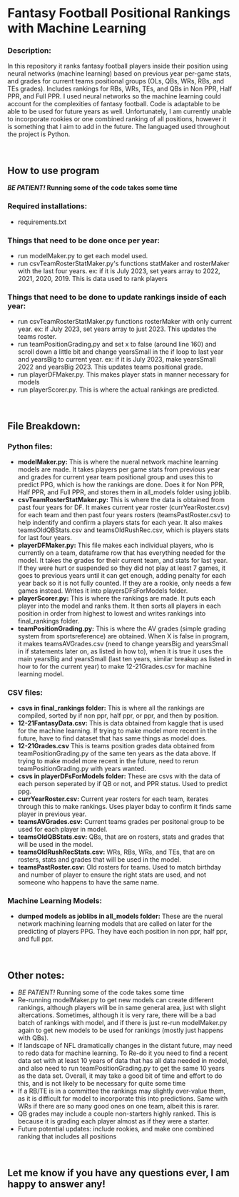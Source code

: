 # Fantasy Football Positional Rankings with Machine Learning

### Description:
In this repository it ranks fantasy football players inside their position using neural networks (machine learning) based on previous year per-game stats, and grades for current teams positional groups (OLs, QBs, WRs, RBs, and TEs grades). Includes rankings for RBs, WRs, TEs, and QBs in Non PPR, Half PPR, and Full PPR. I used neural networks so the machine learning could account for the complexities of fantasy football. Code is adaptable to be able to be used for future years as well. Unfortunately, I am currently unable to incorporate rookies or one combined ranking of all positions, however it is something that I aim to add in the future. The languaged used throughout the project is Python.

<br/>

## How to use program
***BE PATIENT!* Running some of the code takes some time**
<br/>

### Required installations:
- requirements.txt

### Things that need to be done once per year:
- run modelMaker.py to get each model used.
- run csvTeamRosterStatMaker.py's functions statMaker and rosterMaker with the last four years. ex: if it is July 2023, set years array to 2022, 2021, 2020, 2019. This is data used to rank players

### Things that need to be done to update rankings inside of each year:
- run csvTeamRosterStatMaker.py functions rosterMaker with only current year. ex: if July 2023, set years array to just 2023. This updates the teams roster.
- run teamPositionGrading.py and set x to false (around line 160) and scroll down a little bit and change yearsSmall in the if loop to last year and yearsBig to current year. ex: if it is July 2023, make yearsSmall 2022 and yearsBig 2023. This updates teams positional grade.
- run playerDFMaker.py. This makes player stats in manner necessary for models
- run playerScorer.py. This is where the actual rankings are predicted.

<br/>

## File Breakdown:

### Python files:
- **modelMaker.py:** This is where the nueral network machine learning models are made. It takes players per game stats from previous year and grades for current year team positional group and uses this to predict PPG, which is how the rankings are done. Does it for Non PPR, Half PPR, and Full PPR, and stores them in all_models folder using joblib.
- **csvTeamRosterStatMaker.py:** This is where the data is obtained from past four years for DF. It makes current year roster (currYearRoster.csv) for each team and then past four years rosters (teamsPastRoster.csv) to help indentify and confirm a players stats for each year. It also makes teamsOldQBStats.csv and teamsOldRushRec.csv, which is players stats for last four years.
- **playerDFMaker.py:** This file makes each individual players, who is currently on a team, dataframe row that has everything needed for the model. It takes the grades for their current team, and stats for last year. If they were hurt or suspended so they did not play at least 7 games, it goes to previous years until it can get enough, adding penalty for each year back so it is not fully counted. If they are a rookie, only needs a few games instead. Writes it into playersDFsForModels folder.
- **playerScorer.py:** This is where the rankings are made. It puts each player into the model and ranks them. It then sorts all players in each position in order from highest to lowest and writes rankings into final_rankings folder.
- **teamPositionGrading.py:** This is where the AV grades (simple grading system from sportsreference) are obtained. When X is false in program, it makes teamsAVGrades.csv (need to change yearsBig and yearsSmall in if statements later on, as listed in how to), when it is true it uses the main yearsBig and yearsSmall (last ten years, similar breakup as listed in how to for the current year) to make 12-21Grades.csv for machine learning model.

### CSV files:
- **csvs in final_rankings folder:** This is where all the rankings are compiled, sorted by if non ppr, half ppr, or ppr, and then by position.
- **12-21FantasyData.csv:** This is data obtained from kaggle that is used for the machine learning. If trying to make model more recent in the future, have to find dataset that has same things as model does.
- **12-21Grades.csv** This is teams position grades data obtained from teamPositionGrading.py of the same ten years as the data above. If trying to make model more recent in the future, need to rerun teamPositionGrading.py with years wanted.
- **csvs in playerDFsForModels folder:** These are csvs with the data of each person seperated by if QB or not, and PPR status. Used to predict ppg.
- **currYearRoster.csv:** Current year rosters for each team, iterates through this to make rankings. Uses player bday to confirm it finds same player in previous year.
- **teamsAVGrades.csv:** Current teams grades per positonal group to be used for each player in model.
- **teamsOldQBStats.csv:** QBs, that are on rosters, stats and grades that will be used in the model.
- **teamsOldRushRecStats.csv:** WRs, RBs, WRs, and TEs, that are on rosters, stats and grades that will be used in the model.
- **teamsPastRoster.csv:** Old rosters for teams. Used to match birthday and number of player to ensure the right stats are used, and not someone who happens to have the same name.


### Machine Learning Models:
- **dumped models as joblibs in all_models folder:** These are the nueral network machining learning models that are called on later for the predicting of players PPG. They have each position in non ppr, half ppr, and full ppr.

<br/>

## Other notes:
- *BE PATIENT!* Running some of the code takes some time
- Re-running modelMaker.py to get new models can create different rankings, although players will be in same general area, just with slight altercations. Sometimes, although it is very rare, there will be a bad batch of rankings with model, and if there is just re-run modelMaker.py again to get new models to be used for rankings (mostly just happens with QBs).
- If landscape of NFL dramatically changes in the distant future, may need to redo data for machine learning. To Re-do it you need to find a recent data set with at least 10 years of data that has all data needed in model, and also need to run teamPositionGrading.py to get the same 10 years as the data set. Overall, it may take a good bit of time and effort to do this, and is not likely to be necessary for quite some time
- If a RB/TE is in a committee the rankings may slightly over-value them, as it is difficult for model to incorporate this into predictions. Same with WRs if there are so many good ones on one team, albeit this is rarer.
- QB grades may include a couple non-starters highly ranked. This is because it is grading each player almost as if they were a starter.
- Future potential updates: include rookies, and make one combined ranking that includes all positions

<br/>

## Let me know if you have any questions ever, I am happy to answer any!